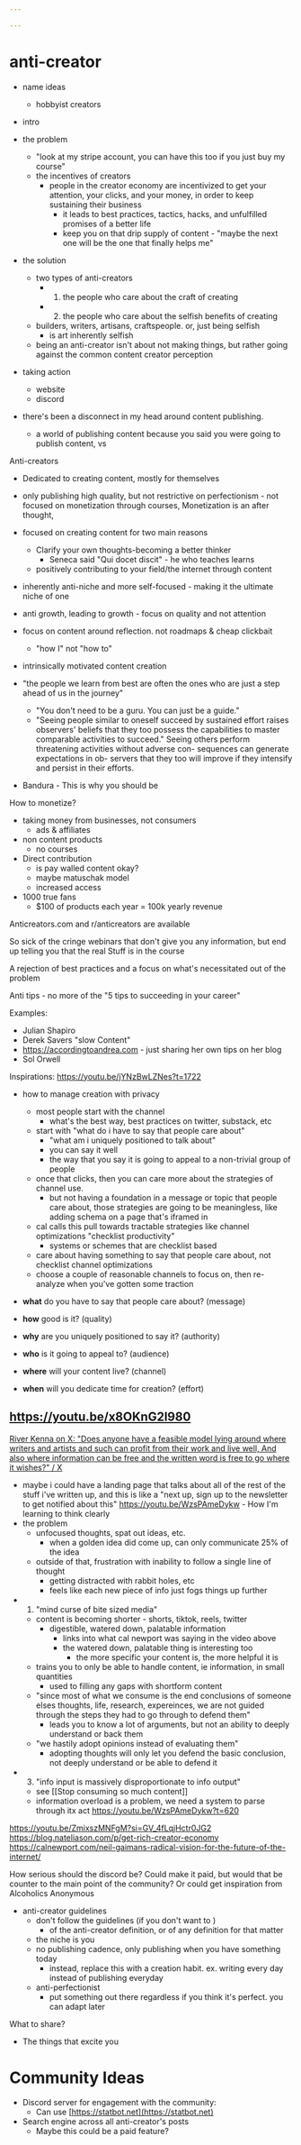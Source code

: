 ```yaml
---

---
```

# anti-creator
- name ideas
	- hobbyist creators

- intro
- the problem
	- "look at my stripe account, you can have this too if you just buy my course"
	- the incentives of creators
		- people in the creator economy are incentivized to get your attention, your clicks, and your money, in order to keep sustaining their business
			- it leads to best practices, tactics, hacks, and unfulfilled promises of a better life
			- keep you on that drip supply of content - "maybe the next one will be the one that finally helps me"
- the solution
	- two types of anti-creators
		- 1. the people who care about the craft of creating
		- 2. the people who care about the selfish benefits of creating
	- builders, writers, artisans, craftspeople. or, just being selfish
		- is art inherently selfish
	- being an anti-creator isn't about not making things, but rather going against the common content creator perception
- taking action
	- website
	- discord



- there's been a disconnect in my head around content publishing.
	- a world of publishing content because you said you were going to publish content, vs 

Anti-creators
- Dedicated to creating content, mostly for themselves
- only publishing high quality, but not restrictive on perfectionism - not focused on monetization through courses, Monetization is an after thought,
- focused on creating content for two main reasons 
	- Clarify your own thoughts-becoming a better thinker
		- Seneca said "Qui docet discit" - he who teaches learns
	- positively contributing to your field/the internet through content
- inherently anti-niche and more self-focused - making it the ultimate niche of one
- anti growth, leading to growth - focus on quality and not attention
- focus on content around reflection. not roadmaps & cheap clickbait 
	- "how I" not "how to"
- intrinsically motivated content creation
- "the people we learn from best are often the ones who are just a step ahead of us in the journey"
	- "You don't need to be a guru. You can just be a guide."
	- "Seeing people similar to oneself succeed by sustained effort raises observers' beliefs that they too possess the capabilities to master comparable activities to succeed." 
	Seeing others perform
threatening activities without adverse con-
sequences can generate expectations in ob-
servers that they too will improve if they
intensify and persist in their efforts.

- Bandura
		- This is why you should be 
 
How to monetize?
- taking money from businesses, not consumers
	- ads & affiliates
- non content products 
	- no courses
- Direct contribution 
	- is pay walled content okay? 
	- maybe matuschak model
	- increased access
- 1000 true fans
	- $100 of products each year = 100k yearly revenue

Anticreators.com and r/anticreators are available

So sick of the cringe webinars that don't give you any information, but end up telling you that the real Stuff is in the course 

A rejection of best practices and a focus on what's necessitated out of the problem

Anti tips - no more of the "5 tips to succeeding in your career" 

Examples: 
- Julian Shapiro 
- Derek Savers "slow Content"
- https://accordingtoandrea.com - just sharing her own tips on her blog
- Sol Orwell 

Inspirations:
https://youtu.be/jYNzBwLZNes?t=1722
- how to manage creation with privacy
	- most people start with the channel
		- what's the best way, best practices on twitter, substack, etc
	- start with "what do i have to say that people care about"
		- "what am i uniquely positioned to talk about"
		- you can say it well
		- the way that you say it is going to appeal to a non-trivial group of people
	- once that clicks, then you can care more about the strategies of channel use.
		- but not having a foundation in a message or topic that people care about, those strategies are going to be meaningless, like adding schema on a page that's iframed in
	- cal calls this pull towards tractable strategies like channel optimizations "checklist productivity"
		- systems or schemes that are checklist based
	- care about having something to say that people care about, not checklist channel optimizations
	- choose a couple of reasonable channels to focus on, then re-analyze when you've gotten some traction

- **what** do you have to say that people care about? (message)
- **how** good is it? (quality)
- **why** are you uniquely positioned to say it? (authority)
- **who** is it going to appeal to? (audience)
- **where** will your content live? (channel)
- **when** will you dedicate time for creation? (effort)


https://youtu.be/x8OKnG2l980 
- 
[River Kenna on X: "Does anyone have a feasible model lying around where writers and artists and such can profit from their work and live well, And also where information can be free and the written word is free to go where it wishes?" / X](https://twitter.com/the_wilderless/status/1705158602242097190)
- maybe i could have a landing page that talks about all of the rest of the stuff i've written up, and this is like a "next up, sign up to the newsletter to get notified about this"
https://youtu.be/WzsPAmeDykw - How I'm learning to think clearly
- the problem
	- unfocused thoughts, spat out ideas, etc.
		- when a golden idea did come up, can only communicate 25% of the idea
	- outside of that, frustration with inability to follow a single line of thought
		- getting distracted with rabbit holes, etc
		- feels like each new piece of info just fogs things up further
- 1. "mind curse of bite sized media"
	- content is becoming shorter - shorts, tiktok, reels, twitter
		- digestible, watered down, palatable information
			- links into what cal newport was saying in the video above
			- the watered down, palatable thing is interesting too
				- the more specific your content is, the more helpful it is
	- trains you to only be able to handle content, ie information, in small quantities
		- used to filling any gaps with shortform content
	- "since most of what we consume is the end conclusions of someone elses thoughts, life, research, expereinces, we are not guided through the steps they had to go through to defend them"
		- leads you to know a lot of arguments, but not an ability to deeply understand or back them
	- "we hastily adopt opinions instead of evaluating them"
		- adopting thoughts will only let you defend the basic conclusion, not deeply understand or be able to defend it 
- 3. "info input is massively disproportionate to info output"
	- see [[Stop consuming so much content]]
	- information overload is a problem, we need a system to parse through itx act https://youtu.be/WzsPAmeDykw?t=620


https://youtu.be/ZmixszMNFgM?si=GV_4fLqjHctr0JG2
https://blog.nateliason.com/p/get-rich-creator-economy
https://calnewport.com/neil-gaimans-radical-vision-for-the-future-of-the-internet/



How serious should the discord be? Could make it paid, but would that be counter to the main point of the community? Or could get inspiration from Alcoholics Anonymous

- anti-creator guidelines
	- don't follow the guidelines (if you don't want to )
		- of the anti-creator definition, or of any definition for that matter
	- the niche is you
	- no publishing cadence, only publishing when you have something today
		- instead, replace this with a creation habit. ex. writing every day instead of publishing everyday
	- anti-perfectionist
		- put something out there regardless if you think it's perfect. you can adapt later

What to share?
- The things that excite you

# Community Ideas
- Discord server for engagement with the community:
	- Can use [https://statbot.net](https://statbot.net)
- Search engine across all anti-creator's posts
	- Maybe this could be a paid feature?